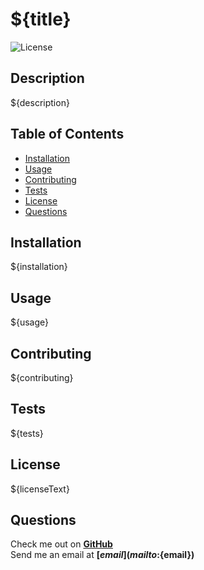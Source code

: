 # ${title}

![License](${licenseBadgeUrl})

## Description

${description}

## Table of Contents

- [Installation](#installation)
- [Usage](#usage)
- [Contributing](#contributing)
- [Tests](#tests)
- [License](#license)
- [Questions](#questions)

## Installation

${installation}

## Usage

${usage}

## Contributing

${contributing}

## Tests

${tests}

## License

${licenseText}

## Questions

Check me out on __[GitHub](https://github.com/${github})__  
Send me an email at __[${email}](mailto:${email})__